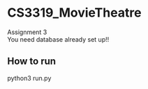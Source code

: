 # CS3319_MovieTheatre
  Assignment 3<br />
  You need database already set up!!
## How to run
  python3 run.py
